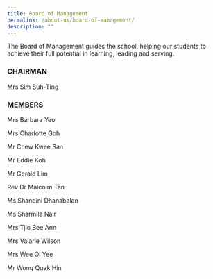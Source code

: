 ```yaml
---
title: Board of Management
permalink: /about-us/board-of-management/
description: ""
---
```

The Board of Management guides the school, helping our students to achieve their full potential in learning, leading and serving.

### CHAIRMAN
Mrs Sim Suh-Ting 


### MEMBERS

Mrs Barbara Yeo

Mrs Charlotte Goh

Mr Chew Kwee San

Mr Eddie Koh

Mr Gerald Lim

Rev Dr Malcolm Tan

Ms Shandini Dhanabalan

Ms Sharmila Nair

Mrs Tjio Bee Ann

Mrs Valarie Wilson

Mrs Wee Oi Yee

Mr Wong Quek Hin